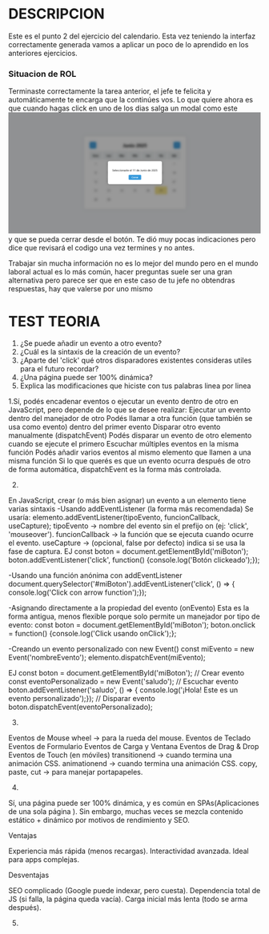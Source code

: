 # DESCRIPCION

Este es el punto 2 del ejercicio del calendario. Esta vez teniendo la interfaz correctamente generada vamos a aplicar un poco de lo aprendido en los anteriores ejercicios.

### Situacion de ROL
Terminaste correctamente la tarea anterior, el jefe te felicita y automáticamente te encarga que la continúes vos.
Lo que quiere ahora es que cuando hagas click en uno de los dias salga un modal como este ![Modal](Resultado.png) y que se pueda cerrar desde el botón.
Te dió muy pocas indicaciones pero dice que revisará el codigo una vez termines y no antes. 

Trabajar sin mucha información no es lo mejor del mundo pero en el mundo laboral actual es lo más común, hacer preguntas suele ser una gran alternativa
pero parece ser que en este caso de tu jefe no obtendras respuestas, hay que valerse por uno mismo

# TEST TEORIA

1. ¿Se puede añadir un evento a otro evento?
2. ¿Cuál es la sintaxis de la creación de un evento?
3. ¿Aparte del 'click' qué otros disparadores existentes consideras utiles para el futuro recordar?
4. ¿Una página puede ser 100% dinámica?
5. Explica las modificaciones que hiciste con tus palabras linea por linea

1.Sí, podés encadenar eventos o ejecutar un evento dentro de otro en JavaScript, pero depende de lo que se desee realizar:
Ejecutar un evento dentro del manejador de otro
Podés llamar a otra función (que también se usa como evento) dentro del primer evento
Disparar otro evento manualmente (dispatchEvent)
Podés disparar un evento de otro elemento cuando se ejecute el primero
Escuchar múltiples eventos en la misma función
Podés añadir varios eventos al mismo elemento que llamen a una misma función
Si lo que querés es que un evento ocurra después de otro de forma automática, dispatchEvent es la forma más controlada.

2.
En JavaScript, crear (o más bien asignar) un evento a un elemento tiene varias sintaxis
 -Usando addEventListener (la forma más recomendada)
 Se usaría: elemento.addEventListener(tipoEvento, funcionCallback, useCapture);
 tipoEvento → nombre del evento sin el prefijo on (ej: 'click', 'mouseover').
funcionCallback → la función que se ejecuta cuando ocurre el evento.
useCapture → (opcional, false por defecto) indica si se usa la fase de captura.
EJ const boton = document.getElementById('miBoton');
boton.addEventListener('click', function() {console.log('Botón clickeado');});

 -Usando una función anónima con addEventListener
document.querySelector('#miBoton').addEventListener('click', () => {
  console.log('Click con arrow function');});

-Asignando directamente a la propiedad del evento (onEvento)
Esta es la forma antigua, menos flexible porque solo permite un manejador por tipo de evento:
const boton = document.getElementById('miBoton');
boton.onclick = function() {console.log('Click usando onClick');};

-Creando un evento personalizado con new Event()
const miEvento = new Event('nombreEvento');
elemento.dispatchEvent(miEvento);

EJ
const boton = document.getElementById('miBoton');
// Crear evento
const eventoPersonalizado = new Event('saludo');
// Escuchar evento
boton.addEventListener('saludo', () => {
  console.log('¡Hola! Este es un evento personalizado');});
// Disparar evento
boton.dispatchEvent(eventoPersonalizado);

3.
Eventos de Mouse
wheel → para la rueda del mouse.
Eventos de Teclado
Eventos de Formulario
Eventos de Carga y Ventana
Eventos de Drag & Drop
Eventos de Touch (en móviles)
transitionend → cuando termina una animación CSS.
animationend → cuando termina una animación CSS.
copy, paste, cut → para manejar portapapeles.

4.
Sí, una página puede ser 100% dinámica, y es común en SPAs(Aplicaciones de una sola página ). Sin embargo, muchas veces se mezcla contenido estático + dinámico por motivos de rendimiento y SEO.

Ventajas

Experiencia más rápida (menos recargas).
Interactividad avanzada.
Ideal para apps complejas.

Desventajas

SEO complicado (Google puede indexar, pero cuesta).
Dependencia total de JS (si falla, la página queda vacía).
Carga inicial más lenta (todo se arma después).

5.









